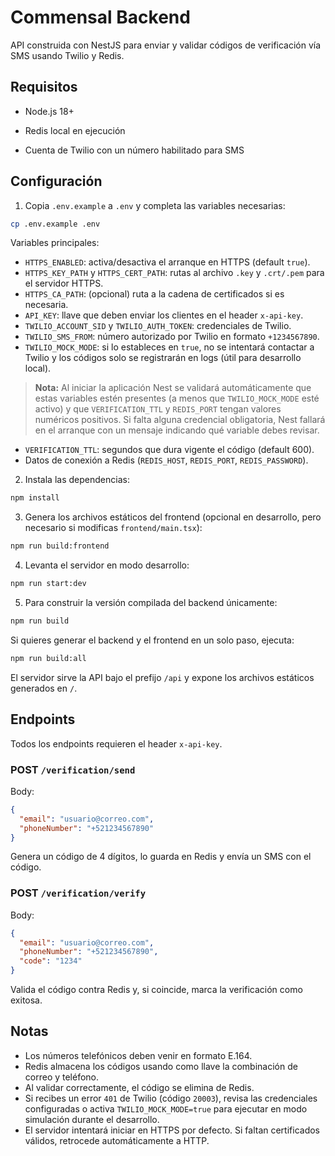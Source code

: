 # Commensal Backend


API construida con NestJS para enviar y validar códigos de verificación vía SMS usando Twilio y Redis.

## Requisitos

- Node.js 18+
- Redis local en ejecución

- Cuenta de Twilio con un número habilitado para SMS

## Configuración

1. Copia `.env.example` a `.env` y completa las variables necesarias:

```bash
cp .env.example .env
```

Variables principales:

- `HTTPS_ENABLED`: activa/desactiva el arranque en HTTPS (default `true`).
- `HTTPS_KEY_PATH` y `HTTPS_CERT_PATH`: rutas al archivo `.key` y `.crt/.pem` para el servidor HTTPS.
- `HTTPS_CA_PATH`: (opcional) ruta a la cadena de certificados si es necesaria.
- `API_KEY`: llave que deben enviar los clientes en el header `x-api-key`.
- `TWILIO_ACCOUNT_SID` y `TWILIO_AUTH_TOKEN`: credenciales de Twilio.
- `TWILIO_SMS_FROM`: número autorizado por Twilio en formato `+1234567890`.
- `TWILIO_MOCK_MODE`: si lo estableces en `true`, no se intentará contactar a Twilio y los códigos solo se registrarán en logs (útil para desarrollo local).

> **Nota:** Al iniciar la aplicación Nest se validará automáticamente que estas variables estén presentes (a menos que `TWILIO_MOCK_MODE` esté activo) y que `VERIFICATION_TTL` y `REDIS_PORT` tengan valores numéricos positivos. Si falta alguna credencial obligatoria, Nest fallará en el arranque con un mensaje indicando qué variable debes revisar.
- `VERIFICATION_TTL`: segundos que dura vigente el código (default 600).
- Datos de conexión a Redis (`REDIS_HOST`, `REDIS_PORT`, `REDIS_PASSWORD`).

2. Instala las dependencias:

```bash
npm install
```

3. Genera los archivos estáticos del frontend (opcional en desarrollo, pero necesario si modificas `frontend/main.tsx`):

```bash
npm run build:frontend
```

4. Levanta el servidor en modo desarrollo:

```bash
npm run start:dev
```

5. Para construir la versión compilada del backend únicamente:

```bash
npm run build
```

Si quieres generar el backend y el frontend en un solo paso, ejecuta:

```bash
npm run build:all
```

El servidor sirve la API bajo el prefijo `/api` y expone los archivos estáticos generados en `/`.

## Endpoints

Todos los endpoints requieren el header `x-api-key`.

### POST `/verification/send`

Body:

```json
{
  "email": "usuario@correo.com",
  "phoneNumber": "+521234567890"
}
```

Genera un código de 4 dígitos, lo guarda en Redis y envía un SMS con el código.

### POST `/verification/verify`

Body:

```json
{
  "email": "usuario@correo.com",
  "phoneNumber": "+521234567890",
  "code": "1234"
}
```

Valida el código contra Redis y, si coincide, marca la verificación como exitosa.

## Notas

- Los números telefónicos deben venir en formato E.164.
- Redis almacena los códigos usando como llave la combinación de correo y teléfono.
- Al validar correctamente, el código se elimina de Redis.
- Si recibes un error `401` de Twilio (código `20003`), revisa las credenciales configuradas o activa `TWILIO_MOCK_MODE=true` para ejecutar en modo simulación durante el desarrollo.
- El servidor intentará iniciar en HTTPS por defecto. Si faltan certificados válidos, retrocede automáticamente a HTTP.
